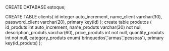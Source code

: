 CREATE DATABASE estoque;

CREATE TABLE clients(
	id integer auto_increment,
    name_client varchar(30),
    password_client varchar(20),
    primary key(id)
);
create table produtos (
	id_produts int auto_increment,
	name_produts varchar(30) not null,
    description_produts varchar(60),
    price_produts int not null,
    quantity_produts int not null,
	category_produts enum('brinquedos','armas','pessoas'),
    primary key(id_produts)
);

